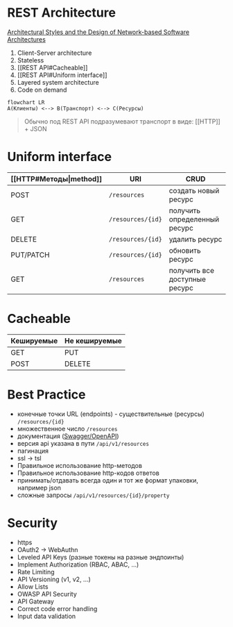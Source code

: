 # REST Architecture
[Architectural Styles and the Design of Network-based Software Architectures](https://www.ics.uci.edu/~fielding/pubs/dissertation/top.htm)

1. Client-Server architecture
2. Stateless
3. [[REST API#Cacheable]]
4. [[REST API#Uniform interface]]
5. Layered system architecture
6. Code on demand

```mermaid
flowchart LR
A(Клиенты) <--> B(Транспорт) <--> C(Ресурсы)
```

> Обычно под REST API подразумевают транспорт в виде: [[HTTP]] + JSON

# Uniform interface

| [[HTTP#Методы\|method]] | URI               | CRUD                          |
| ----------------------- | ----------------- | ----------------------------- |
| POST                    | `/resources`      | создать новый ресурс          |
| GET                     | `/resources/{id}` | получить определенный ресурс  |
| DELETE                  | `/resources/{id}` | удалить ресурс                |
| PUT/PATCH               | `/resources/{id}` | обновить ресурс               |
| GET                     | `/resources`      | получить все доступные ресурс |

# Cacheable

| Кешируемые | Не кешируемые |
| ---------- | ------------- |
| GET        | PUT           |
| POST       | DELETE        |

# Best Practice
- конечные точки URL (endpoints) - существительные (ресурсы) `/resources/{id}`
- множественное число `/resources`
- документация ([Swagger/OpenAPI](https://swagger.io/))
- версия api указана в пути `/api/v1/resources`
- пагинация
- ssl -> tsl
- Правильное использование http-методов
- Правильное использование http-кодов ответов
- принимать/отдавать всегда один и тот же формат упаковки, например json
- сложные запросы `/api/v1/resources/{id}/property`

# Security
- https
- OAuth2 -> WebAuthn
- Leveled API Keys (разные токены на разные эндпоинты)
- Implement Authorization (RBAC, ABAC, ...)
- Rate Limiting
- API Versioning (v1, v2, ...)
- Allow Lists
- OWASP API Security
- API Gateway
- Correct code error handling
- Input data validation
